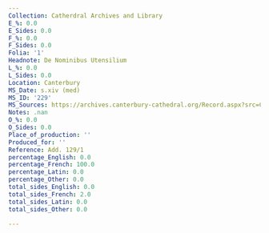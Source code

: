 ```yaml
---
Collection: Catherdral Archives and Library
E_%: 0.0
E_Sides: 0.0
F_%: 0.0
F_Sides: 0.0
Folia: '1'
Headnote: De Nominibus Utensilium
L_%: 0.0
L_Sides: 0.0
Location: Canterbury
MS_Date: s.xiv (med)
MS_ID: '229'
MS_Sources: https://archives.canterbury-cathedral.org/Record.aspx?src=CalmView.Catalog&id=CCA-DCc%2fAddMS%2f129/1
Notes: .nan
O_%: 0.0
O_Sides: 0.0
Place_of_production: ''
Produced_for: ''
Reference: Add. 129/1
percentage_English: 0.0
percentage_French: 100.0
percentage_Latin: 0.0
percentage_Other: 0.0
total_sides_English: 0.0
total_sides_French: 2.0
total_sides_Latin: 0.0
total_sides_Other: 0.0

---
```

